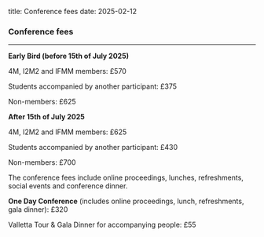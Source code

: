 title: Conference fees
date: 2025-02-12
 
### Conference fees



<hr />

<strong>Early Bird (before 15th of July 2025)</strong>

4M, I2M2 and IFMM members: £570

Students accompanied by another participant: £375

Non-members: £625

<strong>After 15th of July 2025</strong>

4M, I2M2 and IFMM members: £625

Students accompanied by another participant: £430

Non-members: £700


The conference fees include online proceedings, lunches, refreshments, social events and conference dinner.

<strong> One Day Conference</strong> (includes online proceedings, lunch, refreshments, gala dinner): £320

Valletta Tour & Gala Dinner for accompanying people: £55


